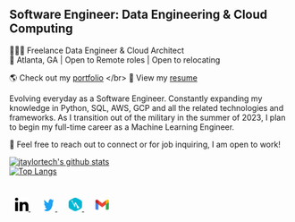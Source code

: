 ## Software Engineer: Data Engineering & Cloud Computing

👨🏽‍💻 Freelance Data Engineer & Cloud Architect </br>
📍 Atlanta, GA | Open to Remote roles | Open to relocating

🌎 Check out my [portfolio]([http://www.jtaylor.app/](https://jtaylor.carrd.co/)) </br>
💼 View my [resume](https://drive.google.com/file/d/1bvOEDRBb9XFInFjWo2XClnjO3sd12wq_/view?usp=sharing) </br>

Evolving everyday as a Software Engineer. Constantly expanding my knowledge in Python, SQL, AWS, GCP and all the related technologies and frameworks. As I transition out of the military in the summer of 2023, I plan to begin my full-time career as a Machine Learning Engineer.

💬 Feel free to reach out to connect or for job inquiring, I am open to work! 

[![jtaylortech's github stats](https://github-readme-stats.vercel.app/api?username=jtaylortech&show_icons=true&title_color=fff&icon_color=79ff97&text_color=9f9f9f&bg_color=151515)](https://github.com/jtaylortech&theme=dracula)
</br>
[![Top Langs](https://github-readme-stats.vercel.app/api/top-langs/?username=jtaylortech&layout=compact)](https://github.com/jtaylortech/github-readme-stats&theme=dracula)

<div style="padding: 25px 0;">
     <a href="https://www.linkedin.com/in/jarred-taylor-032065177/" style="padding: 10px; width: 24px; height: 24px;">
     <img src="/assets/linkedin-icon-1.svg" alt="Connect with me on Linkedin" width="24" height="24">
    </a>
    <a href="https://twitter.com/JTaylorTech_" style="padding: 10px; width: 24px; height: 24px;">
    <img src="/assets/twitter-6.svg" alt="Follow along on twitter" width="24" height="24">
    </a>
     <a href="https://jtaylor.blog/" style="padding: 10px; width: 24px; height: 24px;">
        <img src="/assets/hashnode.svg" alt="Read more about me in my blog" width="24" height="24">
    </a>
    <a href="mailto:jarrede20@gmail.com" style="padding: 10px; width: 24px; height: 24px;">
        <img src="/assets/official-gmail-icon-2020-.svg" alt="Directly email me" width="24" height="24">
    </a>
</div>
